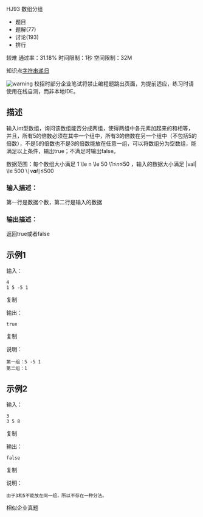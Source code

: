 HJ93 数组分组







- 题目
- 题解(77)
- 讨论(193)
- 排行

较难 通过率：31.18% 时间限制：1秒 空间限制：32M

知识点[字符串](https://www.nowcoder.com/exam/oj/ta?page=2&tpId=37&type=37?tag=579)[递归](https://www.nowcoder.com/exam/oj/ta?page=2&tpId=37&type=37?tag=591)

![warning](https://static.nowcoder.com/fe/file/images/web/ta/warning.png) 校招时部分企业笔试将禁止编程题跳出页面，为提前适应，练习时请使用在线自测，而非本地IDE。

## 描述

输入int型数组，询问该数组能否分成两组，使得两组中各元素加起来的和相等，并且，所有5的倍数必须在其中一个组中，所有3的倍数在另一个组中（不包括5的倍数），不是5的倍数也不是3的倍数能放在任意一组，可以将数组分为空数组，能满足以上条件，输出true；不满足时输出false。

数据范围：每个数组大小满足 1 \le n \le 50 \1≤*n*≤50 ，输入的数据大小满足 |val| \le 500 \∣*v**a**l*∣≤500 

### 输入描述：

第一行是数据个数，第二行是输入的数据

### 输出描述：

返回true或者false

## 示例1

输入：

```
4
1 5 -5 1
```

复制

输出：

```
true
```

复制

说明：

```
第一组：5 -5 1
第二组：1   
```

## 示例2

输入：

```
3
3 5 8
```

复制

输出：

```
false
```

复制

说明：

```
由于3和5不能放在同一组，所以不存在一种分法。   
```

相似企业真题